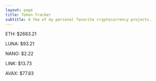 ```yaml
---
layout: page
title: Token Tracker
subtitle: A few of my personal favorite cryptocurrency projects.
---
```


<!--BEGINCRYPTOINPUT-->
ETH: $2683.21

LUNA: $93.21

NANO: $2.22

LINK: $13.73

AVAX: $77.83

<!--ENDCRYPTOINPUT-->
